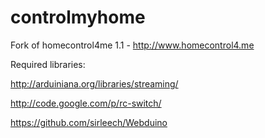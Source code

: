 controlmyhome
=============

Fork of homecontrol4me 1.1 - http://www.homecontrol4.me

Required libraries:

http://arduiniana.org/libraries/streaming/

http://code.google.com/p/rc-switch/

https://github.com/sirleech/Webduino
